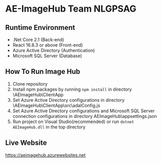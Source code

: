 # AE-ImageHub Team NLGPSAG

## Runtime Environment
* .Net Core 2.1 (Back-end)
* React 16.8.3 or above (Front-end)
* Azure Active Directory (Authentication)
* Microsoft SQL Server (Database)


## How To Run Image Hub
1. Clone repository
2. Install npm packages by running ```npm install``` in directory \AEImageHub\ClientApp 
3. Set Azure Active Directory configurations in directory \AEImageHub\ClientApp\src\adalConfig.js
4. Set Azure Active Directory configurations and Microsoft SQL Server connection configurations in directory AEImageHub\appsettings.json
5. Run project on Visual Studio(recommended) or run ```dotnet AEImageHub.dll``` in the top directory


## Live Website
https://aeimagehub.azurewebsites.net